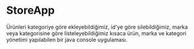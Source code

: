 # StoreApp
Ürünleri kategoriye göre ekleyebildiğimiz, id'ye göre silebildiğimiz, marka veya kategorisine göre listeleyebildiğimiz 
kısaca ürün, marka ve kategori yönetimi yapılabilen bir java console uygulaması.
